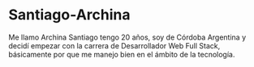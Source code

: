 # Santiago-Archina
Me llamo Archina Santiago tengo 20 años, soy de Córdoba Argentina y decidí empezar con la carrera de Desarrollador Web Full Stack, básicamente por que me manejo bien en el ámbito de la tecnología.   
